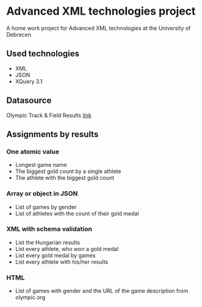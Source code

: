 # Advanced XML technologies project

A home work project for Advanced XML technologies at the University of Debrecen.

## Used technologies

* XML
* JSON
* XQuery 3.1

## Datasource

Olympic Track & Field Results [link](https://www.kaggle.com/jayrav13/olympic-track-field-results?select=results.json)

## Assignments by results

### One atomic value

* Longest game name
* The biggest gold count by a single athlete
* The athlete with the biggest gold count

### Array or object in JSON

* List of games by gender
* List of athletes with the count of their gold medal

### XML with schema validation

* List the Hungarian results
* List every athlete, who won a gold medal
* List every gold medal by games
* List every athlete with his/her results

### HTML

* List of games with gender and the URL of the game description from olympic.org
